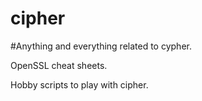 # cipher
#Anything and everything related to cypher.

OpenSSL cheat sheets.

Hobby scripts to play with cipher.
